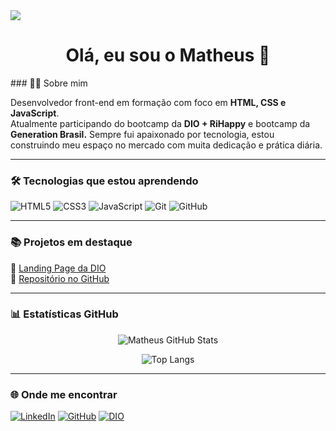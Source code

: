 <!-- Banner animado -->
<img src="https://capsule-render.vercel.app/api?type=waving&color=0D1117&height=150&section=header" />

<h1 align= "center">Olá, eu sou o Matheus 👋</h1>
### 👨‍💻 Sobre mim

Desenvolvedor front-end em formação com foco em **HTML, CSS e JavaScript**.  
Atualmente participando do bootcamp da **DIO + RiHappy**  e bootcamp da **Generation Brasil.**
Sempre fui apaixonado por tecnologia, estou construindo meu espaço no mercado com muita dedicação e prática diária.

---

### 🛠️ Tecnologias que estou aprendendo

![HTML5](https://img.shields.io/badge/HTML5-e34c26?style=for-the-badge&logo=html5&logoColor=white)
![CSS3](https://img.shields.io/badge/CSS3-1572b6?style=for-the-badge&logo=css3&logoColor=white)
![JavaScript](https://img.shields.io/badge/JavaScript-f7df1e?style=for-the-badge&logo=javascript&logoColor=black)
![Git](https://img.shields.io/badge/Git-f05032?style=for-the-badge&logo=git&logoColor=white)
![GitHub](https://img.shields.io/badge/GitHub-171515?style=for-the-badge&logo=github&logoColor=white)

---

### 📚 Projetos em destaque

🔗 [Landing Page da DIO](https://matheus97px.github.io/landing-page-dio-/)  
📁 [Repositório no GitHub](https://github.com/matheus97px/landing-page-dio-)

---

### 📊 Estatísticas GitHub

<div align="center">

![Matheus GitHub Stats](https://github-readme-stats.vercel.app/api?username=matheus97px&show_icons=true&theme=github_dark&hide_border=true&count_private=true)

![Top Langs](https://github-readme-stats.vercel.app/api/top-langs/?username=matheus97px&layout=compact&theme=github_dark&hide_border=true)

</div>

---

### 🌐 Onde me encontrar

[![LinkedIn](https://img.shields.io/badge/-LinkedIn-0A66C2?style=for-the-badge&logo=linkedin&logoColor=white)](https://www.linkedin.com/in/matheuspx97/)
[![GitHub](https://img.shields.io/badge/-GitHub-171515?style=for-the-badge&logo=github&logoColor=white)](https://github.com/matheus97px)
[![DIO](https://img.shields.io/badge/-DIO.io-33A8DB?style=for-the-badge&logo=vercel&logoColor=white)](https://www.dio.me/users/matheuspereiraxavier09)
